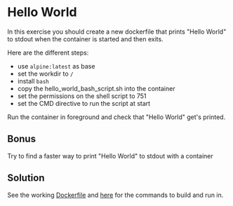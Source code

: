 # Hello World

In this exercise you should create a new dockerfile that prints "Hello World" to stdout when the container is started and then exits.

Here are the different steps:
- use `alpine:latest` as base
- set the workdir to `/`
- install `bash`
- copy the hello_world_bash_script.sh into the container 
- set the permissions on the shell script to 751
- set the CMD directive to run the script at start

Run the container in foreground and check that "Hello World" get's printed.

## Bonus

Try to find a faster way to print "Hello World" to stdout with a container

## Solution

See the working [Dockerfile](./Dockerfile) and [here](./solution.md) for the commands to build and run in.